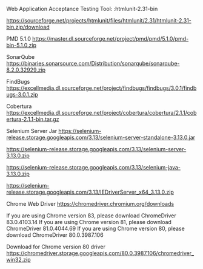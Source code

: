 Web Application Acceptance Testing Tool: :htmlunit-2.31-bin

https://sourceforge.net/projects/htmlunit/files/htmlunit/2.31/htmlunit-2.31-bin.zip/download

PMD 5.1.0
https://master.dl.sourceforge.net/project/pmd/pmd/5.1.0/pmd-bin-5.1.0.zip

SonarQube
https://binaries.sonarsource.com/Distribution/sonarqube/sonarqube-8.2.0.32929.zip

FindBugs
https://excellmedia.dl.sourceforge.net/project/findbugs/findbugs/3.0.1/findbugs-3.0.1.zip

Cobertura
https://excellmedia.dl.sourceforge.net/project/cobertura/cobertura/2.1.1/cobertura-2.1.1-bin.tar.gz


Selenium Server Jar
https://selenium-release.storage.googleapis.com/3.13/selenium-server-standalone-3.13.0.jar


https://selenium-release.storage.googleapis.com/3.13/selenium-server-3.13.0.zip

https://selenium-release.storage.googleapis.com/3.13/selenium-java-3.13.0.zip

https://selenium-release.storage.googleapis.com/3.13/IEDriverServer_x64_3.13.0.zip

Chrome Web Driver
https://chromedriver.chromium.org/downloads

If you are using Chrome version 83, please download ChromeDriver 83.0.4103.14
If you are using Chrome version 81, please download ChromeDriver 81.0.4044.69
If you are using Chrome version 80, please download ChromeDriver 80.0.3987.106
 

Download for Chrome version 80 driver
https://chromedriver.storage.googleapis.com/80.0.3987.106/chromedriver_win32.zip

 

